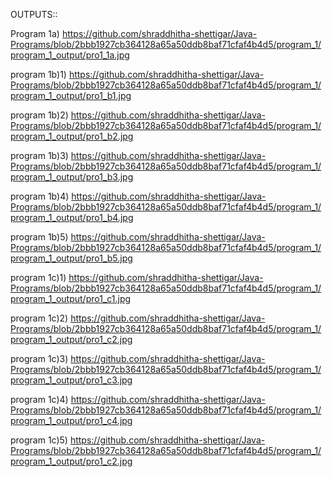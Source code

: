 OUTPUTS::

Program 1a)  https://github.com/shraddhitha-shettigar/Java-Programs/blob/2bbb1927cb364128a65a50ddb8baf71cfaf4b4d5/program_1/program_1_output/pro1_1a.jpg

program 1b)1) https://github.com/shraddhitha-shettigar/Java-Programs/blob/2bbb1927cb364128a65a50ddb8baf71cfaf4b4d5/program_1/program_1_output/pro1_b1.jpg

program 1b)2) https://github.com/shraddhitha-shettigar/Java-Programs/blob/2bbb1927cb364128a65a50ddb8baf71cfaf4b4d5/program_1/program_1_output/pro1_b2.jpg

program 1b)3) https://github.com/shraddhitha-shettigar/Java-Programs/blob/2bbb1927cb364128a65a50ddb8baf71cfaf4b4d5/program_1/program_1_output/pro1_b3.jpg

program 1b)4) https://github.com/shraddhitha-shettigar/Java-Programs/blob/2bbb1927cb364128a65a50ddb8baf71cfaf4b4d5/program_1/program_1_output/pro1_b4.jpg

program 1b)5) https://github.com/shraddhitha-shettigar/Java-Programs/blob/2bbb1927cb364128a65a50ddb8baf71cfaf4b4d5/program_1/program_1_output/pro1_b5.jpg

program 1c)1) https://github.com/shraddhitha-shettigar/Java-Programs/blob/2bbb1927cb364128a65a50ddb8baf71cfaf4b4d5/program_1/program_1_output/pro1_c1.jpg

program 1c)2) https://github.com/shraddhitha-shettigar/Java-Programs/blob/2bbb1927cb364128a65a50ddb8baf71cfaf4b4d5/program_1/program_1_output/pro1_c2.jpg

program 1c)3) https://github.com/shraddhitha-shettigar/Java-Programs/blob/2bbb1927cb364128a65a50ddb8baf71cfaf4b4d5/program_1/program_1_output/pro1_c3.jpg

program 1c)4) https://github.com/shraddhitha-shettigar/Java-Programs/blob/2bbb1927cb364128a65a50ddb8baf71cfaf4b4d5/program_1/program_1_output/pro1_c4.jpg

program 1c)5) https://github.com/shraddhitha-shettigar/Java-Programs/blob/2bbb1927cb364128a65a50ddb8baf71cfaf4b4d5/program_1/program_1_output/pro1_c2.jpg
